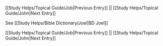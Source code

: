 [[Study Helps/Topical Guide/Job|Previous Entry]]  ||  [[Study Helps/Topical Guide/John|Next Entry]]

 See [[Study Helps/Bible Dictionary/Joel|BD Joel]]

[[Study Helps/Topical Guide/Job|Previous Entry]]  ||  [[Study Helps/Topical Guide/John|Next Entry]]